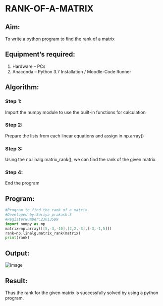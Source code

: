 # RANK-OF-A-MATRIX
## Aim:
To write a python program to find the rank of a matrix
## Equipment’s required:
1. 	Hardware – PCs
2. 	Anaconda – Python 3.7 Installation / Moodle-Code Runner
## Algorithm:
### Step 1:
Import the numpy module to use the built-in functions for calculation
### Step 2:
Prepare the lists from each linear equations and assign in np.array() 
### Step 3:
Using the np.linalg.matrix_rank(), we can find the rank of the given matrix.
### Step 4: 
End the program
## Program:
```python
#Program to find the rank of a matrix.
#Developed by:Suriya prakash.S
#RegisterNumber:23013599
import numpy as np
matrix=np.array([[5,-3,-10],[2,2,-3],[-3,-1,5]])
rank=np.linalg.matrix_rank(matrix)
print(rank)
```
## Output:
![image](https://github.com/arulsuriyalokeshy/RANK-OF-A-MATRIX/assets/149130151/6653c600-170b-4859-af4c-e454e6854643)

## Result:
Thus the rank for the given matrix is successfully solved by  using a python program.

